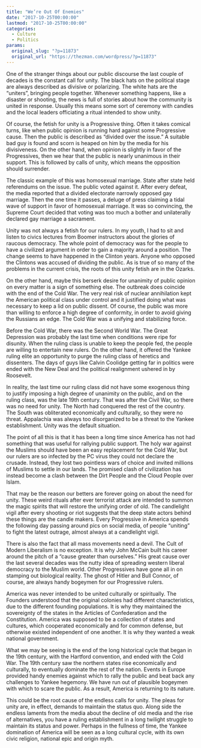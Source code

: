 ```yaml
---
title: "We’re Out Of Enemies"
date: "2017-10-25T00:00:00"
lastmod: "2017-10-25T00:00:00"
categories:
  - Culture
  - Politics
params:
  original_slug: "?p=11873"
  original_url: "https://thezman.com/wordpress/?p=11873"
---
```


One of the stranger things about our public discourse the last couple of
decades is the constant call for unity. The black hats on the political
stage are always described as divisive or polarizing. The white hats are
the “uniters”, bringing people together. Whenever something happens,
like a disaster or shooting, the news is full of stories about how the
community is united in response. Usually this means some sort of
ceremony with candles and the local leaders officiating a ritual
intended to show unity.

Of course, the fetish for unity is a Progressive thing. Often it takes
comical turns, like when public opinion is running hard against some
Progressive cause. Then the public is described as “divided over the
issue.” A suitable bad guy is found and scorn is heaped on him by the
media for his divisiveness. On the other hand, when opinion is slightly
in favor of the Progressives, then we hear that the public is nearly
unanimous in their support. This is followed by calls of unity, which
means the opposition should surrender.

The classic example of this was homosexual marriage. State after state
held referendums on the issue. The public voted against it. After every
defeat, the media reported that a divided electorate narrowly opposed
gay marriage. Then the one time it passes, a deluge of press claiming a
tidal wave of support in favor of homosexual marriage. It was so
convincing, the Supreme Court decided that voting was too much a bother
and unilaterally declared gay marriage a sacrament.

Unity was not always a fetish for our rulers. In my youth, I had to sit
and listen to civics lectures from Boomer instructors about the glories
of raucous democracy. The whole point of democracy was for the people to
have a civilized argument in order to gain a majority around a position.
The change seems to have happened in the Clinton years. Anyone who
opposed the Clintons was accused of dividing the public. As is true of
so many of the problems in the current crisis, the roots of this unity
fetish are in the Ozarks.

On the other hand, maybe this berserk desire for unanimity of public
opinion on every matter is a sign of something else. The outbreak does
coincide with the end of the Cold War. The very real risk of nuclear
annihilation kept the American political class under control and it
justified doing what was necessary to keep a lid on public dissent. Of
course, the public was more than willing to enforce a high degree of
conformity, in order to avoid giving the Russians an edge. The Cold War
was a unifying and stabilizing force.

Before the Cold War, there was the Second World War. The Great
Depression was probably the last time when conditions were ripe for
disunity. When the ruling class is unable to keep the people fed, the
people are willing to entertain new rulers. On the other hand, it
offered the Yankee ruling elite an opportunity to purge the ruling class
of heretics and dissenters. The days of guys like Calvin Coolidge
getting far in politics were ended with the New Deal and the political
realignment ushered in by Roosevelt.

In reality, the last time our ruling class did not have some exogenous
thing to justify imposing a high degree of unanimity on the public, and
on the ruling class, was the late 19th century. That was after the Civil
War, so there was no need for unity. The North had conquered the rest of
the country. The South was obliterated economically and culturally, so
they were no threat. Appalachia was always too disorganized to be a
threat to the Yankee establishment. Unity was the default situation.

The point of all this is that it has been a long time since America has
not had something that was useful for rallying public support. The holy
war against the Muslims should have been an easy replacement for the
Cold War, but our rulers are so infected by the PC virus they could not
declare the crusade. Instead, they lost two pointless wars of choice and
invited millions of Muslims to settle in our lands. The promised clash
of civilization has instead become a clash between the Dirt People and
the Cloud People over Islam.

That may be the reason our betters are forever going on about the need
for unity. These weird rituals after ever terrorist attack are intended
to summon the magic spirits that will restore the unifying order of old.
The candlelight vigil after every shooting or riot suggests that the
deep state actors behind these things are the candle makers. Every
Progressive in America spends the following day passing around pics on
social media, of people “uniting” to fight the latest outrage, almost
always at a candlelight vigil.

There is also the fact that all mass movements need a devil. The Cult of
Modern Liberalism is no exception. It is why John McCain built his
career around the pitch of a “cause greater than ourselves.” His great
cause over the last several decades was the nutty idea of spreading
western liberal democracy to the Muslim world. Other Progressives have
gone all in on stamping out biological reality. The ghost of Hitler and
Bull Connor, of course, are always handy bogeymen for our Progressive
rulers.

America was never intended to be united culturally or spiritually. The
Founders understood that the original colonies had different
characteristics, due to the different founding populations. It is why
they maintained the sovereignty of the states in the Articles of
Confederation and the Constitution. America was supposed to be a
collection of states and cultures, which cooperated economically and for
common defense, but otherwise existed independent of one another. It is
why they wanted a weak national government.

What we may be seeing is the end of the long historical cycle that began
in the 19th century, with the Hartford convention, and ended with the
Cold War. The 19th century saw the northern states rise economically and
culturally, to eventually dominate the rest of the nation. Events in
Europe provided handy enemies against which to rally the public and beat
back any challenges to Yankee hegemony. We have run out of plausible
bogeymen with which to scare the public. As a result, America is
returning to its nature.

This could be the root cause of the endless calls for unity. The pleas
for unity are, in effect, demands to maintain the status quo. Along side
the endless laments from the media about the decline of old media and
the rise of alternatives, you have a ruling establishment in a long
twilight struggle to maintain its status and power. Perhaps in the
fullness of time, the Yankee domination of America will be seen as a
long cultural cycle, with its own civic religion, national epic and
origin myth.
